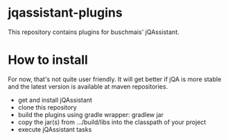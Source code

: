 jqassistant-plugins
===================
This repository contains plugins for buschmais' jQAssistant.

How to install
==============
For now, that's not quite user friendly. It will get better if jQA is more stable and the latest version
is available at maven repositories.
* get and install jQAssistant
* clone this repository
* build the plugins using gradle wrapper: gradlew jar
* copy the jar(s) from .../build/libs into the classpath of your project
* execute jQAssistant tasks

